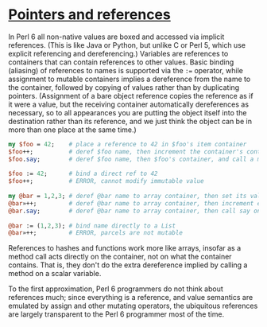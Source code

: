[1]: https://rosettacode.org/wiki/Pointers_and_references

# [Pointers and references][1]

In Perl 6 all non-native values are boxed and accessed via implicit references. (This is like Java or Python, but unlike C or Perl 5, which use explicit referencing and dereferencing.) Variables are references to containers that can contain references to other values. Basic binding (aliasing) of references to names is supported via the `:=` operator, while assignment to mutable containers implies a dereference from the name to the container, followed by copying of values rather than by duplicating pointers. (Assignment of a bare object reference copies the reference as if it were a value, but the receiving container automatically dereferences as necessary, so to all appearances you are putting the object itself into the destination rather than its reference, and we just think the object can be in more than one place at the same time.)

```perl
my $foo = 42;    # place a reference to 42 in $foo's item container
$foo++;          # deref $foo name, then increment the container's contents to 43
$foo.say;        # deref $foo name, then $foo's container, and call a method on 43.
 
$foo := 42;      # bind a direct ref to 42
$foo++;          # ERROR, cannot modify immutable value
 
my @bar = 1,2,3; # deref @bar name to array container, then set its values
@bar»++;         # deref @bar name to array container, then increment each value with a hyper
@bar.say;        # deref @bar name to array container, then call say on that, giving 2 3 4
 
@bar := (1,2,3); # bind name directly to a List
@bar»++;         # ERROR, parcels are not mutable
```


References to hashes and functions work more like arrays, insofar as a method call acts directly on the container, not on what the container contains. That is, they don't do the extra dereference implied by calling a method on a scalar variable.



To the first approximation, Perl 6 programmers do not think about references much; since everything is a reference, and value semantics are emulated by assign and other mutating operators, the ubiquitous references are largely transparent to the Perl 6 programmer most of the time.